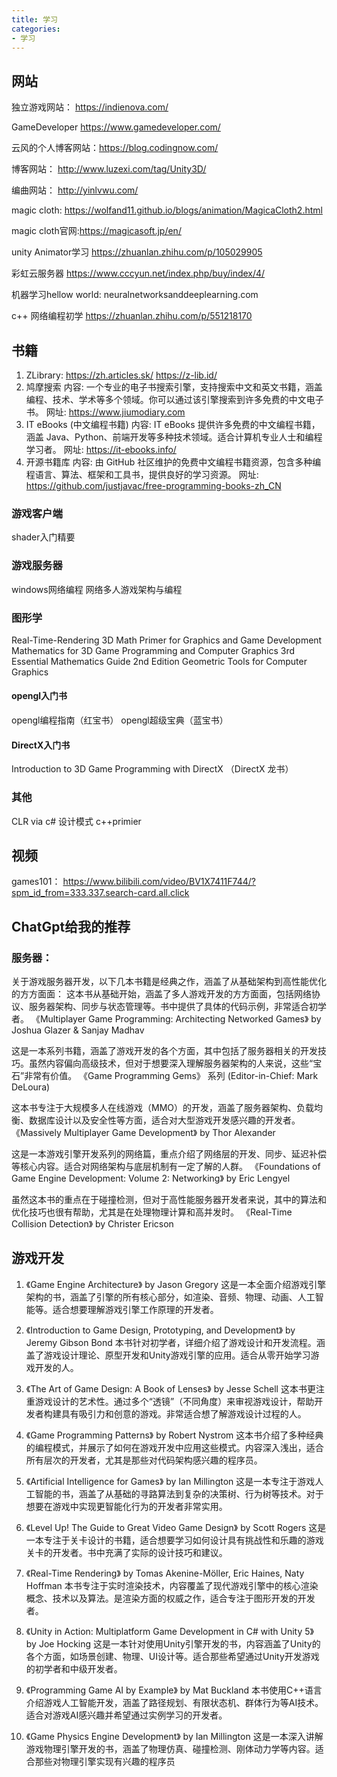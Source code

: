 ```yaml
---
title: 学习
categories: 
- 学习
---
```

## 网站

独立游戏网站： https://indienova.com/

GameDeveloper https://www.gamedeveloper.com/

云风的个人博客网站：https://blog.codingnow.com/

博客网站： http://www.luzexi.com/tag/Unity3D/

编曲网站： http://yinlvwu.com/

magic cloth: https://wolfand11.github.io/blogs/animation/MagicaCloth2.html

magic cloth官网:https://magicasoft.jp/en/

unity Animator学习 https://zhuanlan.zhihu.com/p/105029905

彩虹云服务器 https://www.cccyun.net/index.php/buy/index/4/

机器学习hellow world: neuralnetworksanddeeplearning.com

c++ 网络编程初学 https://zhuanlan.zhihu.com/p/551218170

## 书籍
1. ZLibrary:  https://zh.articles.sk/
   https://z-lib.id/
3. 鸠摩搜索
内容: 一个专业的电子书搜索引擎，支持搜索中文和英文书籍，涵盖编程、技术、学术等多个领域。你可以通过该引擎搜索到许多免费的中文电子书。
网址: https://www.jiumodiary.com
1. IT eBooks (中文编程书籍)
内容: IT eBooks 提供许多免费的中文编程书籍，涵盖 Java、Python、前端开发等多种技术领域。适合计算机专业人士和编程学习者。
网址: https://it-ebooks.info/
1. 开源书籍库
内容: 由 GitHub 社区维护的免费中文编程书籍资源，包含多种编程语言、算法、框架和工具书，提供良好的学习资源。
网址: https://github.com/justjavac/free-programming-books-zh_CN

### 游戏客户端
shader入门精要

### 游戏服务器
windows网络编程
网络多人游戏架构与编程

### 图形学
Real-Time-Rendering
3D Math Primer for Graphics and Game Development
Mathematics for 3D Game Programming and Computer Graphics 3rd
Essential Mathematics Guide 2nd Edition
Geometric Tools for Computer Graphics

#### opengl入门书
opengl编程指南（红宝书）
opengl超级宝典（蓝宝书）

#### DirectX入门书
Introduction to 3D Game Programming with DirectX  （DirectX 龙书）

### 其他
CLR via c#
设计模式
c++primier


## 视频
games101： https://www.bilibili.com/video/BV1X7411F744/?spm_id_from=333.337.search-card.all.click


## ChatGpt给我的推荐

### 服务器：
关于游戏服务器开发，以下几本书籍是经典之作，涵盖了从基础架构到高性能优化的方方面面：
这本书从基础开始，涵盖了多人游戏开发的方方面面，包括网络协议、服务器架构、同步与状态管理等。书中提供了具体的代码示例，非常适合初学者。
《Multiplayer Game Programming: Architecting Networked Games》 by Joshua Glazer & Sanjay Madhav

这是一本系列书籍，涵盖了游戏开发的各个方面，其中包括了服务器相关的开发技巧。虽然内容偏向高级技术，但对于想要深入理解服务器架构的人来说，这些“宝石”非常有价值。
《Game Programming Gems》 系列 (Editor-in-Chief: Mark DeLoura)

这本书专注于大规模多人在线游戏（MMO）的开发，涵盖了服务器架构、负载均衡、数据库设计以及安全性等方面，适合对大型游戏开发感兴趣的开发者。
《Massively Multiplayer Game Development》 by Thor Alexander

这是一本游戏引擎开发系列的网络篇，重点介绍了网络层的开发、同步、延迟补偿等核心内容。适合对网络架构与底层机制有一定了解的人群。
《Foundations of Game Engine Development: Volume 2: Networking》 by Eric Lengyel

虽然这本书的重点在于碰撞检测，但对于高性能服务器开发者来说，其中的算法和优化技巧也很有帮助，尤其是在处理物理计算和高并发时。
《Real-Time Collision Detection》 by Christer Ericson

## 游戏开发
1. 《Game Engine Architecture》 by Jason Gregory
这是一本全面介绍游戏引擎架构的书，涵盖了引擎的所有核心部分，如渲染、音频、物理、动画、人工智能等。适合想要理解游戏引擎工作原理的开发者。

2. 《Introduction to Game Design, Prototyping, and Development》 by Jeremy Gibson Bond
本书针对初学者，详细介绍了游戏设计和开发流程。涵盖了游戏设计理论、原型开发和Unity游戏引擎的应用。适合从零开始学习游戏开发的人。

3. 《The Art of Game Design: A Book of Lenses》 by Jesse Schell
这本书更注重游戏设计的艺术性。通过多个“透镜”（不同角度）来审视游戏设计，帮助开发者构建具有吸引力和创意的游戏。非常适合想了解游戏设计过程的人。

4. 《Game Programming Patterns》 by Robert Nystrom
这本书介绍了多种经典的编程模式，并展示了如何在游戏开发中应用这些模式。内容深入浅出，适合所有层次的开发者，尤其是那些对代码架构感兴趣的程序员。

5. 《Artificial Intelligence for Games》 by Ian Millington
这是一本专注于游戏人工智能的书，涵盖了从基础的寻路算法到复杂的决策树、行为树等技术。对于想要在游戏中实现更智能化行为的开发者非常实用。

6. 《Level Up! The Guide to Great Video Game Design》 by Scott Rogers
这是一本专注于关卡设计的书籍，适合想要学习如何设计具有挑战性和乐趣的游戏关卡的开发者。书中充满了实际的设计技巧和建议。

7. 《Real-Time Rendering》 by Tomas Akenine-Möller, Eric Haines, Naty Hoffman
本书专注于实时渲染技术，内容覆盖了现代游戏引擎中的核心渲染概念、技术以及算法。是渲染方面的权威之作，适合专注于图形开发的开发者。

8. 《Unity in Action: Multiplatform Game Development in C# with Unity 5》 by Joe Hocking
这是一本针对使用Unity引擎开发的书，内容涵盖了Unity的各个方面，如场景创建、物理、UI设计等。适合那些希望通过Unity开发游戏的初学者和中级开发者。

9. 《Programming Game AI by Example》 by Mat Buckland
本书使用C++语言介绍游戏人工智能开发，涵盖了路径规划、有限状态机、群体行为等AI技术。适合对游戏AI感兴趣并希望通过实例学习的开发者。

10. 《Game Physics Engine Development》 by Ian Millington
这是一本深入讲解游戏物理引擎开发的书，涵盖了物理仿真、碰撞检测、刚体动力学等内容。适合那些对物理引擎实现有兴趣的程序员